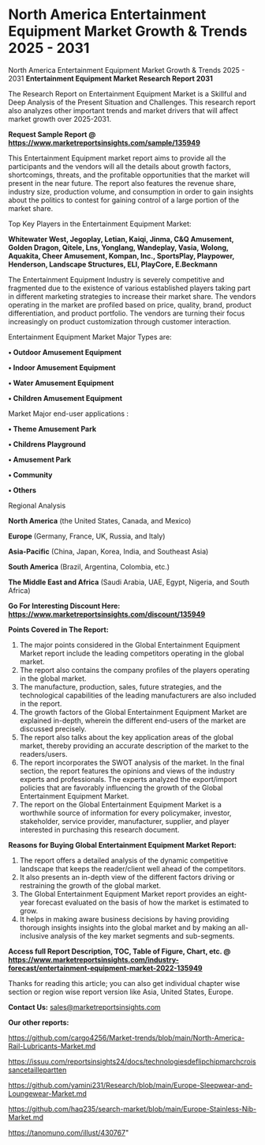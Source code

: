# North America Entertainment Equipment Market Growth & Trends 2025 - 2031
North America Entertainment Equipment Market Growth & Trends 2025 - 2031
<strong>Entertainment Equipment Market Research Report 2031</strong>

The Research Report on Entertainment Equipment Market is a Skillful and Deep Analysis of the Present Situation and Challenges. This research report also analyzes other important trends and market drivers that will affect market growth over 2025-2031.

<strong>Request Sample Report @ <a href=https://www.marketreportsinsights.com/sample/135949>https://www.marketreportsinsights.com/sample/135949</a></strong>

This Entertainment Equipment market report aims to provide all the participants and the vendors will all the details about growth factors, shortcomings, threats, and the profitable opportunities that the market will present in the near future. The report also features the revenue share, industry size, production volume, and consumption in order to gain insights about the politics to contest for gaining control of a large portion of the market share.

Top Key Players in the Entertainment Equipment Market:

<strong>Whitewater West, Jegoplay, Letian, Kaiqi, Jinma, C&Q Amusement, Golden Dragon, Qitele, Lns, Yonglang, Wandeplay, Vasia, Wolong, Aquakita, Cheer Amusement, Kompan, Inc., SportsPlay, Playpower, Henderson, Landscape Structures, ELI, PlayCore, E.Beckmann</strong>

The Entertainment Equipment Industry is severely competitive and fragmented due to the existence of various established players taking part in different marketing strategies to increase their market share. The vendors operating in the market are profiled based on price, quality, brand, product differentiation, and product portfolio. The vendors are turning their focus increasingly on product customization through customer interaction.

Entertainment Equipment Market Major Types are:

<strong>• Outdoor Amusement Equipment

• Indoor Amusement Equipment

• Water Amusement Equipment

• Children Amusement Equipment</strong>

Market Major end-user applications :

<strong>• Theme Amusement Park

• Childrens Playground

• Amusement Park

• Community

• Others</strong>

Regional Analysis

</u><strong><b>North America</b></strong> (the United States, Canada, and Mexico)

<strong><b>Europe </b></strong>(Germany, France, UK, Russia, and Italy)

<strong><b>Asia-Pacific</b></strong> (China, Japan, Korea, India, and Southeast Asia)

<strong><b>South America</b></strong> (Brazil, Argentina, Colombia, etc.)

<strong><b>The Middle East and Africa</b></strong> (Saudi Arabia, UAE, Egypt, Nigeria, and South Africa)

<strong>Go For Interesting Discount Here: <a href=https://www.marketreportsinsights.com/discount/135949>https://www.marketreportsinsights.com/discount/135949</a></strong>

<strong>Points Covered in The Report:</strong>
<ol>
  <li>The major points considered in the Global Entertainment Equipment Market report include the leading competitors operating in the global market.</li>
  <li>The report also contains the company profiles of the players operating in the global market.</li>
  <li>The manufacture, production, sales, future strategies, and the technological capabilities of the leading manufacturers are also included in the report.</li>
  <li>The growth factors of the Global Entertainment Equipment Market are explained in-depth, wherein the different end-users of the market are discussed precisely.</li>
  <li>The report also talks about the key application areas of the global market, thereby providing an accurate description of the market to the readers/users.</li>
  <li>The report incorporates the SWOT analysis of the market. In the final section, the report features the opinions and views of the industry experts and professionals. The experts analyzed the export/import policies that are favorably influencing the growth of the Global Entertainment Equipment Market.</li>
  <li>The report on the Global Entertainment Equipment Market is a worthwhile source of information for every policymaker, investor, stakeholder, service provider, manufacturer, supplier, and player interested in purchasing this research document.</li>
</ol>
<strong>Reasons for Buying Global Entertainment Equipment Market Report:</strong>

<ol>
  <li>The report offers a detailed analysis of the dynamic competitive landscape that keeps the reader/client well ahead of the competitors.</li>
  <li>It also presents an in-depth view of the different factors driving or restraining the growth of the global market.</li>
  <li>The Global Entertainment Equipment Market report provides an eight-year forecast evaluated on the basis of how the market is estimated to grow.</li>
  <li>It helps in making aware business decisions by having providing thorough insights insights into the global market and by making an all-inclusive analysis of the key market segments and sub-segments.</li>
</ol>
<strong>Access full Report Description, TOC, Table of Figure, Chart, etc. @ <a href=https://www.marketreportsinsights.com/industry-forecast/entertainment-equipment-market-2022-135949>https://www.marketreportsinsights.com/industry-forecast/entertainment-equipment-market-2022-135949</a></strong>


Thanks for reading this article; you can also get individual chapter wise section or region wise report version like Asia, United States, Europe.

<strong>Contact Us:</strong>
sales@marketreportsinsights.com

<strong>Our other reports:</strong>

<a href=https://github.com/cargo4256/Market-trends/blob/main/North-America-Rail-Lubricants-Market.md>https://github.com/cargo4256/Market-trends/blob/main/North-America-Rail-Lubricants-Market.md</a>

<a href=https://issuu.com/reportsinsights24/docs/technologiesdeflipchipmarchcroissancetaillepartten>https://issuu.com/reportsinsights24/docs/technologiesdeflipchipmarchcroissancetaillepartten</a>

<a href=https://github.com/yamini231/Research/blob/main/Europe-Sleepwear-and-Loungewear-Market.md>https://github.com/yamini231/Research/blob/main/Europe-Sleepwear-and-Loungewear-Market.md</a>

<a href=https://github.com/haq235/search-market/blob/main/Europe-Stainless-Nib-Market.md>https://github.com/haq235/search-market/blob/main/Europe-Stainless-Nib-Market.md</a>

<a href=https://tanomuno.com/illust/430767>https://tanomuno.com/illust/430767</a>"
